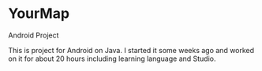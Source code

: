 # YourMap
Android Project

This is project for Android on Java. I started it some weeks ago and worked on it for about 20 hours including learning language and Studio.
